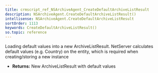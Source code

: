 ```yaml
---
title: crmscript_ref_NSArchiveAgent_CreateDefaultArchiveListResult
description: NSArchiveAgent.CreateDefaultArchiveListResult()
intellisense: NSArchiveAgent.CreateDefaultArchiveListResult
sortOrder: 1113
keywords: CreateDefaultArchiveListResult()
so.topic: reference
---
```



Loading default values into a new ArchiveListResult.
		  NetServer calculates default values (e.g. Country) on the entity, which is required when creating/storing a new instance



* **Returns:** New ArchiveListResult with default values


